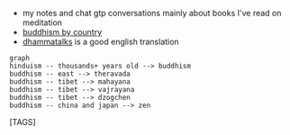 
- my notes and chat gtp conversations mainly about books I've read on meditation
- [buddhism by country](https://en.wikipedia.org/wiki/Buddhism_by_country)
- [dhammatalks](https://www.dhammatalks.org/) is a good english translation

```mermaid
graph
hinduism -- thousands+ years old --> buddhism
buddhism -- east --> theravada 
buddhism -- tibet --> mahayana 
buddhism -- tibet --> vajrayana 
buddhism -- tibet --> dzogchen
buddhism -- china and japan --> zen 
```

[TAGS]
